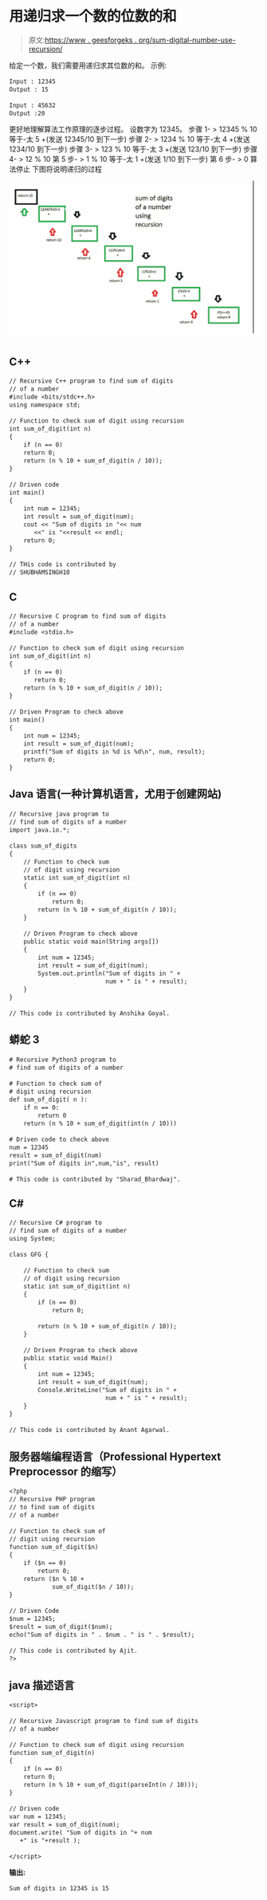# 用递归求一个数的位数的和

> 原文:[https://www . geesforgeks . org/sum-digital-number-use-recursion/](https://www.geeksforgeeks.org/sum-digit-number-using-recursion/)

给定一个数，我们需要用递归求其位数的和。
示例:

```
Input : 12345
Output : 15

Input : 45632
Output :20

```

更好地理解算法工作原理的逐步过程。
设数字为 12345。
步骤 1- > 12345 % 10 等于-太 5 +(发送 12345/10 到下一步)
步骤 2- > 1234 % 10 等于-太 4 +(发送 1234/10 到下一步)
步骤 3- > 123 % 10 等于-太 3 +(发送 123/10 到下一步)
步骤 4- > 12 % 10
第 5 步- > 1 % 10 等于-太 1 +(发送 1/10 到下一步)
第 6 步- > 0 算法停止
下图将说明递归的过程

![](img/6e2aba09e4af38a78b3a82b4bd19863d.png)

## C++

```
// Recursive C++ program to find sum of digits
// of a number
#include <bits/stdc++.h>
using namespace std;

// Function to check sum of digit using recursion
int sum_of_digit(int n)
{
    if (n == 0)
    return 0;
    return (n % 10 + sum_of_digit(n / 10));
}

// Driven code
int main()
{
    int num = 12345;
    int result = sum_of_digit(num);
    cout << "Sum of digits in "<< num
       <<" is "<<result << endl;
    return 0;
}

// THis code is contributed by
// SHUBHAMSINGH10
```

## C

```
// Recursive C program to find sum of digits
// of a number
#include <stdio.h>

// Function to check sum of digit using recursion
int sum_of_digit(int n)
{
    if (n == 0)
       return 0;
    return (n % 10 + sum_of_digit(n / 10));
}

// Driven Program to check above
int main()
{
    int num = 12345;
    int result = sum_of_digit(num);
    printf("Sum of digits in %d is %d\n", num, result);
    return 0;
}
```

## Java 语言(一种计算机语言，尤用于创建网站)

```
// Recursive java program to
// find sum of digits of a number
import java.io.*;

class sum_of_digits
{
    // Function to check sum
    // of digit using recursion
    static int sum_of_digit(int n)
    {
        if (n == 0)
            return 0;
        return (n % 10 + sum_of_digit(n / 10));
    }

    // Driven Program to check above
    public static void main(String args[])
    {
        int num = 12345;
        int result = sum_of_digit(num);
        System.out.println("Sum of digits in " +
                           num + " is " + result);
    }
}

// This code is contributed by Anshika Goyal.
```

## 蟒蛇 3

```
# Recursive Python3 program to
# find sum of digits of a number

# Function to check sum of
# digit using recursion
def sum_of_digit( n ):
    if n == 0:
        return 0
    return (n % 10 + sum_of_digit(int(n / 10)))

# Driven code to check above
num = 12345
result = sum_of_digit(num)
print("Sum of digits in",num,"is", result)

# This code is contributed by "Sharad_Bhardwaj".
```

## C#

```
// Recursive C# program to
// find sum of digits of a number
using System;

class GFG {

    // Function to check sum
    // of digit using recursion
    static int sum_of_digit(int n)
    {
        if (n == 0)
            return 0;

        return (n % 10 + sum_of_digit(n / 10));
    }

    // Driven Program to check above
    public static void Main()
    {
        int num = 12345;
        int result = sum_of_digit(num);
        Console.WriteLine("Sum of digits in " +
                           num + " is " + result);
    }
}

// This code is contributed by Anant Agarwal.
```

## 服务器端编程语言（Professional Hypertext Preprocessor 的缩写）

```
<?php
// Recursive PHP program
// to find sum of digits
// of a number

// Function to check sum of
// digit using recursion
function sum_of_digit($n)
{
    if ($n == 0)
        return 0;
    return ($n % 10 +
            sum_of_digit($n / 10));
}

// Driven Code
$num = 12345;
$result = sum_of_digit($num);
echo("Sum of digits in " . $num . " is " . $result);

// This code is contributed by Ajit.
?>
```

## java 描述语言

```
<script>

// Recursive Javascript program to find sum of digits
// of a number

// Function to check sum of digit using recursion
function sum_of_digit(n)
{
    if (n == 0)
    return 0;
    return (n % 10 + sum_of_digit(parseInt(n / 10)));
}

// Driven code
var num = 12345;
var result = sum_of_digit(num);
document.write( "Sum of digits in "+ num
   +" is "+result );

</script>
```

**输出:**

```
Sum of digits in 12345 is 15
```
